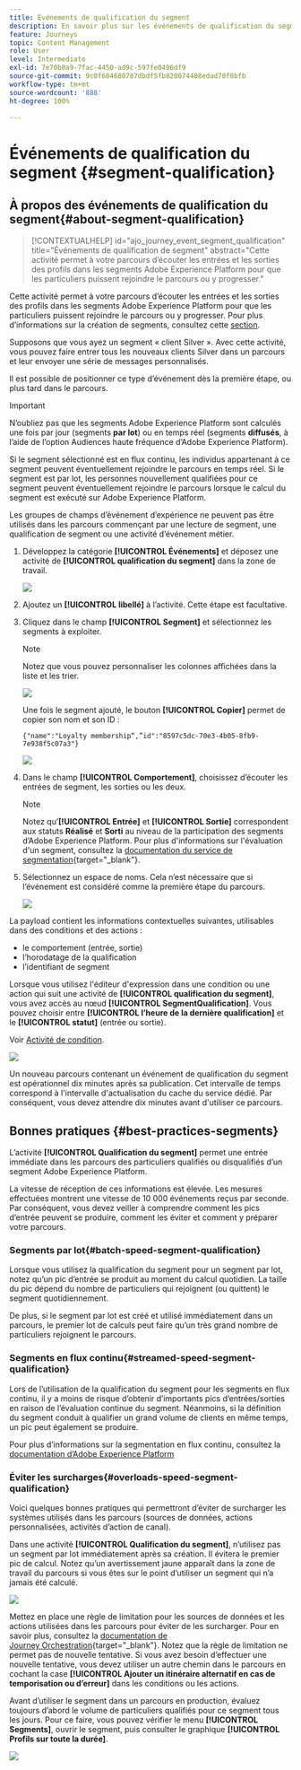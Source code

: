 ```yaml
---
title: Événements de qualification du segment
description: En savoir plus sur les événements de qualification du segment
feature: Journeys
topic: Content Management
role: User
level: Intermediate
exl-id: 7e70b8a9-7fac-4450-ad9c-597fe0496df9
source-git-commit: 9c0f604680787dbdf5fb820074408edad78f8bfb
workflow-type: tm+mt
source-wordcount: '888'
ht-degree: 100%

---
```


# Événements de qualification du segment {#segment-qualification}

## À propos des événements de qualification du segment{#about-segment-qualification}

>[!CONTEXTUALHELP]
>id="ajo_journey_event_segment_qualification"
>title="Événements de qualification de segment"
>abstract="Cette activité permet à votre parcours d’écouter les entrées et les sorties des profils dans les segments Adobe Experience Platform pour que les particuliers puissent rejoindre le parcours ou y progresser."

Cette activité permet à votre parcours d’écouter les entrées et les sorties des profils dans les segments Adobe Experience Platform pour que les particuliers puissent rejoindre le parcours ou y progresser. Pour plus d’informations sur la création de segments, consultez cette [section](../segment/about-segments.md).

Supposons que vous ayez un segment « client Silver ». Avec cette activité, vous pouvez faire entrer tous les nouveaux clients Silver dans un parcours et leur envoyer une série de messages personnalisés.

Il est possible de positionner ce type d’événement dès la première étape, ou plus tard dans le parcours.

>[!IMPORTANT]
>
>N’oubliez pas que les segments Adobe Experience Platform sont calculés une fois par jour (segments **par lot**) ou en temps réel (segments **diffusés**, à l’aide de l’option Audiences haute fréquence d’Adobe Experience Platform).
>
>Si le segment sélectionné est en flux continu, les individus appartenant à ce segment peuvent éventuellement rejoindre le parcours en temps réel. Si le segment est par lot, les personnes nouvellement qualifiées pour ce segment peuvent éventuellement rejoindre le parcours lorsque le calcul du segment est exécuté sur Adobe Experience Platform.
>
>Les groupes de champs d’événement d’expérience ne peuvent pas être utilisés dans les parcours commençant par une lecture de segment, une qualification de segment ou une activité d’événement métier.


1. Développez la catégorie **[!UICONTROL Événements]** et déposez une activité de **[!UICONTROL qualification du segment]** dans la zone de travail.

   ![](assets/segment5.png)

1. Ajoutez un **[!UICONTROL libellé]** à l’activité. Cette étape est facultative.

1. Cliquez dans le champ **[!UICONTROL Segment]** et sélectionnez les segments à exploiter.

   >[!NOTE]
   >
   >Notez que vous pouvez personnaliser les colonnes affichées dans la liste et les trier.

   ![](assets/segment6.png)

   Une fois le segment ajouté, le bouton **[!UICONTROL Copier]** permet de copier son nom et son ID :

   `{"name":"Loyalty membership“,”id":"8597c5dc-70e3-4b05-8fb9-7e938f5c07a3"}`

   ![](assets/segment-copy.png)

1. Dans le champ **[!UICONTROL Comportement]**, choisissez d’écouter les entrées de segment, les sorties ou les deux.

   >[!NOTE]
   >
   >Notez qu’**[!UICONTROL Entrée]** et **[!UICONTROL Sortie]** correspondent aux statuts **Réalisé** et **Sorti** au niveau de la participation des segments d’Adobe Experience Platform. Pour plus d&#39;informations sur l&#39;évaluation d&#39;un segment, consultez la [documentation du service de segmentation](https://experienceleague.adobe.com/docs/experience-platform/segmentation/tutorials/evaluate-a-segment.html?lang=fr#interpret-segment-results){target=&quot;_blank&quot;}.

1. Sélectionnez un espace de noms. Cela n’est nécessaire que si l’événement est considéré comme la première étape du parcours.

   ![](assets/segment7.png)

La payload contient les informations contextuelles suivantes, utilisables dans des conditions et des actions :

* le comportement (entrée, sortie)
* l’horodatage de la qualification
* l’identifiant de segment

Lorsque vous utilisez l&#39;éditeur d&#39;expression dans une condition ou une action qui suit une activité de **[!UICONTROL qualification du segment]**, vous avez accès au nœud **[!UICONTROL SegmentQualification]**. Vous pouvez choisir entre **[!UICONTROL l’heure de la dernière qualification]** et le **[!UICONTROL statut]** (entrée ou sortie).

Voir [Activité de condition](../building-journeys/condition-activity.md#about_condition).

![](assets/segment8.png)

Un nouveau parcours contenant un événement de qualification du segment est opérationnel dix minutes après sa publication. Cet intervalle de temps correspond à l&#39;intervalle d&#39;actualisation du cache du service dédié. Par conséquent, vous devez attendre dix minutes avant d&#39;utiliser ce parcours.

## Bonnes pratiques {#best-practices-segments}

L’activité **[!UICONTROL Qualification du segment]** permet une entrée immédiate dans les parcours des particuliers qualifiés ou disqualifiés d’un segment Adobe Experience Platform.

La vitesse de réception de ces informations est élevée. Les mesures effectuées montrent une vitesse de 10 000 événements reçus par seconde. Par conséquent, vous devez veiller à comprendre comment les pics d’entrée peuvent se produire, comment les éviter et comment y préparer votre parcours.

### Segments par lot{#batch-speed-segment-qualification}

Lorsque vous utilisez la qualification du segment pour un segment par lot, notez qu’un pic d’entrée se produit au moment du calcul quotidien. La taille du pic dépend du nombre de particuliers qui rejoignent (ou quittent) le segment quotidiennement.

De plus, si le segment par lot est créé et utilisé immédiatement dans un parcours, le premier lot de calculs peut faire qu’un très grand nombre de particuliers rejoignent le parcours.

### Segments en flux continu{#streamed-speed-segment-qualification}

Lors de l’utilisation de la qualification du segment pour les segments en flux continu, il y a moins de risque d’obtenir d’importants pics d’entrées/sorties en raison de l’évaluation continue du segment. Néanmoins, si la définition du segment conduit à qualifier un grand volume de clients en même temps, un pic peut également se produire.

Pour plus d’informations sur la segmentation en flux continu, consultez la [documentation d’Adobe Experience Platform](https://experienceleague.adobe.com/docs/experience-platform/segmentation/api/streaming-segmentation.html?lang=fr#api)

### Éviter les surcharges{#overloads-speed-segment-qualification}

Voici quelques bonnes pratiques qui permettront d’éviter de surcharger les systèmes utilisés dans les parcours (sources de données, actions personnalisées, activités d’action de canal).

Dans une activité **[!UICONTROL Qualification du segment]**, n’utilisez pas un segment par lot immédiatement après sa création. Il évitera le premier pic de calcul. Notez qu’un avertissement jaune apparaît dans la zone de travail du parcours si vous êtes sur le point d’utiliser un segment qui n’a jamais été calculé.

![](assets/segment-error.png)

Mettez en place une règle de limitation pour les sources de données et les actions utilisées dans les parcours pour éviter de les surcharger. Pour en savoir plus, consultez la [documentation de Journey Orchestration](https://experienceleague.adobe.com/docs/journeys/using/working-with-apis/capping.html?lang=fr){target=&quot;_blank&quot;}. Notez que la règle de limitation ne permet pas de nouvelle tentative. Si vous avez besoin d’effectuer une nouvelle tentative, vous devez utiliser un autre chemin dans le parcours en cochant la case **[!UICONTROL Ajouter un itinéraire alternatif en cas de temporisation ou d’erreur]** dans les conditions ou les actions.

Avant d’utiliser le segment dans un parcours en production, évaluez toujours d’abord le volume de particuliers qualifiés pour ce segment tous les jours. Pour ce faire, vous pouvez vérifier le menu **[!UICONTROL Segments]**, ouvrir le segment, puis consulter le graphique **[!UICONTROL Profils sur toute la durée]**.

![](assets/segment-overload.png)
